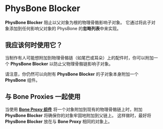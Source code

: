 # PhysBone Blocker



**PhysBone Blocker** 阻止以父对象为根的物理骨骼影响子对象。
它通过将此子对象添加到任何影响父对象的 PhysBone 的**忽略列表**中来实现。

## 我应该何时使用它？

当制作有人可能想附加到物理骨骼链（如尾巴或耳朵）上的配件时，你可以附加一个 **PhysBone Blocker** 以防止父物理骨骼链影响子对象。

请注意，你仍然可以向附有 **PhysBone Blocker** 的子对象本身附加一个 **PhysBone** 组件。

## 与 Bone Proxies 一起使用

当使用 **[Bone Proxy 组件](bone-proxy.md)** 将一个对象附加到现有的物理骨骼链上时，附加 **PhysBone Blocker** 将确保你的对象牢固地附加到父链上。
这样做时，最好将 **PhysBone Blocker** 放在与 **Bone Proxy** 相同的对象上。